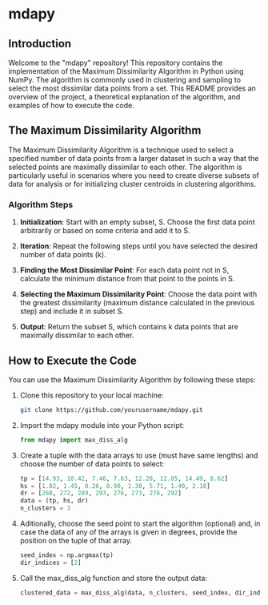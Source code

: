 # mdapy

## Introduction
Welcome to the "mdapy" repository! This repository contains the implementation of the Maximum Dissimilarity Algorithm in Python using NumPy. The algorithm is commonly used in clustering and sampling to select the most dissimilar data points from a set. This README provides an overview of the project, a theoretical explanation of the algorithm, and examples of how to execute the code.

## The Maximum Dissimilarity Algorithm
The Maximum Dissimilarity Algorithm is a technique used to select a specified number of data points from a larger dataset in such a way that the selected points are maximally dissimilar to each other. The algorithm is particularly useful in scenarios where you need to create diverse subsets of data for analysis or for initializing cluster centroids in clustering algorithms.

### Algorithm Steps
1. **Initialization**: Start with an empty subset, S. Choose the first data point arbitrarily or based on some criteria and add it to S.

2. **Iteration**: Repeat the following steps until you have selected the desired number of data points (k).

3. **Finding the Most Dissimilar Point**: For each data point not in S, calculate the minimum distance from that point to the points in S.

4. **Selecting the Maximum Dissimilarity Point**: Choose the data point with the greatest dissimilarity (maximum distance calculated in the previous step) and include it in subset S.

5. **Output**: Return the subset S, which contains k data points that are maximally dissimilar to each other.

## How to Execute the Code
You can use the Maximum Dissimilarity Algorithm by following these steps:

1. Clone this repository to your local machine:
   ```bash
   git clone https://github.com/yourusername/mdapy.git

2. Import the mdapy module into your Python script:
   ```python
   from mdapy import max_diss_alg

3. Create a tuple with the data arrays to use (must have same lengths) and choose the number of data points to select:
   ```python
   tp = [14.93, 10.42, 7.46, 7.63, 12.20, 12.05, 14.49, 8.62]
   hs = [1.82, 1.45, 0.26, 0.90, 1.30, 5.71, 1.40, 2.18]
   dr = [268, 272, 289, 293, 276, 273, 276, 292]
   data = (tp, hs, dr)
   n_clusters = 3


4. Aditionally, choose the seed point to start the algorithm (optional) and, in case the data of any of the arrays is given in degrees, provide the position on the tuple of that array.
    ```python
    seed_index = np.argmax(tp)
    dir_indices = [2]

5. Call the max_diss_alg function and store the output data:
    ```python
    clustered_data = max_diss_alg(data, n_clusters, seed_index, dir_indices)
